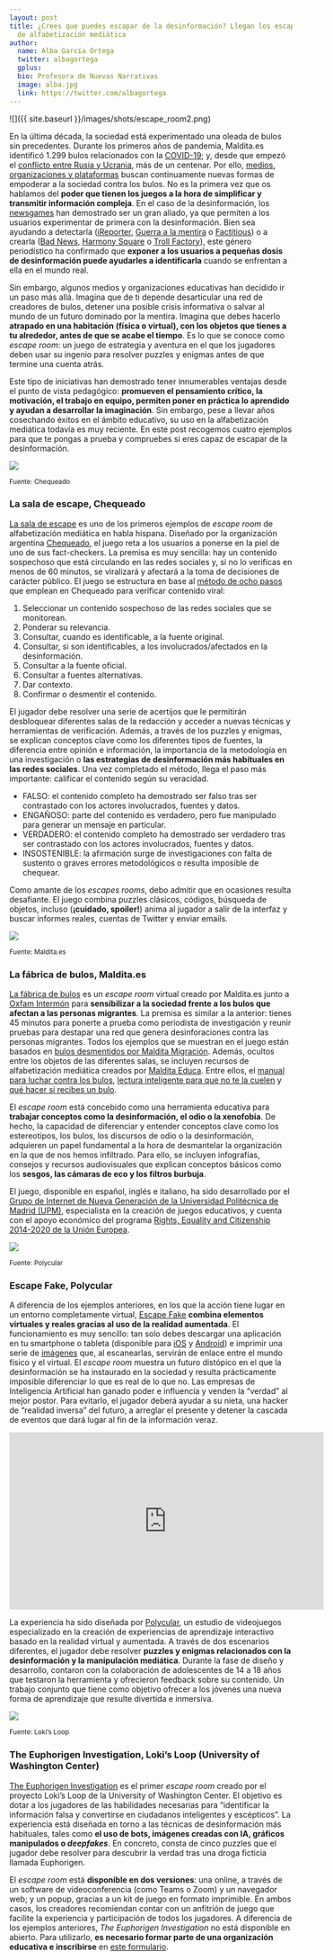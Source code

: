 ```yaml
---
layout: post
title: ¿Crees que puedes escapar de la desinformación? Llegan los escapes rooms
  de alfabetización mediática
author:
  name: Alba García Ortega
  twitter: albagortega
  gplus:  
  bio: Profesora de Nuevas Narrativas
  image: alba.jpg
  link: https://twitter.com/albagortega
---
```

![]({{ site.baseurl }}/images/shots/escape_room2.png)

En la última década, la sociedad está experimentado una oleada de bulos sin precedentes. Durante los primeros años de pandemia, Maldita.es identificó 1.299 bulos relacionados con la [COVID-19](https://maldita.es/malditobulo/20220808/coronavirus-bulos-pandemia-prevenir-virus-covid-19/); y, desde que empezó el [conflicto entre Rusia y Ucrania](https://maldita.es/malditobulo/20221021/conflicto-militar-rusia-ucrania-bulos/), más de un centenar. Por ello, [medios, organizaciones y plataformas](https://mip.umh.es/blog/2021/10/27/tiktok-desinformacion-alfabetizacion-mediatica/) buscan continuamente nuevas formas de empoderar a la sociedad contra los bulos. No es la primera vez que os hablamos del **poder que tienen los juegos a la hora de simplificar y transmitir información compleja**. En el caso de la desinformación, los [newsgames](https://mip.umh.es/blog/2021/05/27/vacuna-contra-desinformacion-newsgames-teoria-inoculacion/) han demostrado ser un gran aliado, ya que permiten a los usuarios experimentar de primera con la desinformación. Bien sea ayudando a detectarla ([iReporter](https://www.bbc.co.uk/news/resources/idt-8760dd58-84f9-4c98-ade2-590562670096), [Guerra a la mentira](https://lab.rtve.es/webdocs/guerra-mentira/es/) o [Factitious](http://factitious.augamestudio.com/#/)) o a crearla ([Bad News](https://www.getbadnews.com/en#intro), [Harmony Square](https://harmonysquare.game/en) o [Troll Factory](https://trollfactory.yle.fi/)), este género periodístico ha confirmado que **exponer a los usuarios a pequeñas dosis de desinformación puede ayudarles a identificarla** cuando se enfrentan a ella en el mundo real. 

Sin embargo, algunos medios y organizaciones educativas han decidido ir un paso más allá. Imagina que de ti depende desarticular una red de creadores de bulos, detener una posible crisis informativa o salvar al mundo de un futuro dominado por la mentira. Imagina que debes hacerlo **atrapado en una habitación (física o virtual), con los objetos que tienes a tu alrededor, antes de que se acabe el tiempo**. Es lo que se conoce como *escape room*: un juego de estrategia y aventura en el que los jugadores deben usar su ingenio para resolver puzzles y enigmas antes de que termine una cuenta atrás. 

Este tipo de iniciativas han demostrado tener innumerables ventajas desde el punto de vista pedagógico: **promueven el pensamiento crítico, la motivación, el trabajo en equipo, permiten poner en práctica lo aprendido y ayudan a desarrollar la imaginación**. Sin embargo, pese a llevar años cosechando éxitos en el ámbito educativo, su uso en la alfabetización mediática todavía es muy reciente. En este post recogemos cuatro ejemplos para que te pongas a prueba y compruebes si eres capaz de escapar de la desinformación. 

![](https://lh5.googleusercontent.com/N-n3OzyLK9TLri4EzPsOnbU_vVI-WHDSrYf_tSemg71_NTLN43p9VNSWw47ftm-8a9MDOWm4m0QUrvhpaLD7-_0zp-RMBpuRSZspqfxwKiVzORIlDP_nHiz-v5uFOxmeOufNV10JZyF6MAdFwWh3eTlOxhSwgBu_J2Dmrzn-zPbZbPod7Ds_iSIHOFn0xw)

<sup>Fuente: Chequeado

### **La sala de escape, Chequeado**

[La sala de escape](https://chequeado.com/saladeescape/) es uno de los primeros ejemplos de *escape room* de alfabetización mediática en habla hispana. Diseñado por la organización argentina [Chequeado](https://chequeado.com/), el juego reta a los usuarios a ponerse en la piel de uno de sus fact-checkers. La premisa es muy sencilla: hay un contenido sospechoso que está circulando en las redes sociales y, si no lo verificas en menos de 60 minutos, se viralizará y afectará a la toma de decisiones de carácter público. El juego se estructura en base al [método de ocho pasos](https://chequeado.com/metodo/) que emplean en Chequeado para verificar contenido viral: 

1. Seleccionar un contenido sospechoso de las redes sociales que se monitorean. 
2. Ponderar su relevancia.
3. Consultar, cuando es identificable, a la fuente original.
4. Consultar, si son identificables, a los involucrados/afectados en la desinformación.
5. Consultar a la fuente oficial.
6. Consultar a fuentes alternativas.
7. Dar contexto.
8. Confirmar o desmentir el contenido. 

El jugador debe resolver una serie de acertijos que le permitirán desbloquear diferentes salas de la redacción y acceder a nuevas técnicas y herramientas de verificación. Además, a través de los puzzles y enigmas, se explican conceptos clave como los diferentes tipos de fuentes, la diferencia entre opinión e información, la importancia de la metodología en una investigación o **las estrategias de desinformación más habituales en las redes sociales**. Una vez completado el método, llega el paso más importante: calificar el contenido según su veracidad. 

* FALSO: el contenido completo ha demostrado ser falso tras ser contrastado con los actores involucrados, fuentes y datos.
* ENGAÑOSO: parte del contenido es verdadero, pero fue manipulado para generar un mensaje en particular.
* VERDADERO: el contenido completo ha demostrado ser verdadero tras ser contrastado con los actores involucrados, fuentes y datos.
* INSOSTENIBLE: la afirmación surge de investigaciones con falta de sustento o graves errores metodológicos o resulta imposible de chequear.

Como amante de los *escapes rooms*, debo admitir que en ocasiones resulta desafiante. El juego combina puzzles clásicos, códigos, búsqueda de objetos, incluso (**¡cuidado, spoiler!**) anima al jugador a salir de la interfaz y buscar informes reales, cuentas de Twitter y enviar emails. 

![](https://lh3.googleusercontent.com/-XhDmig2VwEA3jaaXejvtJLx7mAYM6tz0ngcoDTOej00ZheSoVz2ntdu-KbmOBvXCOTKvMLKJey0iJe9-Erzg-hpyOpqyUTALP9KmyTJQ-47c4bKuK2So6fFW8IkJtDl5WP4Jf3GUqWOYgnTZ5oB7rmeee58DPj_SxhDkuByu2-oTWj-z_tpTIFu4BCKfQ)

<sup>Fuente: Maldita.es

### **La fábrica de bulos, Maldita.es**

[La fábrica de bulos](https://escaperoom.maldita.es/) es un *escape room* virtual creado por Maldita.es junto a [Oxfam Intermón](https://www.oxfamintermon.org/es) para **sensibilizar a la sociedad frente a los bulos que afectan a las personas migrantes**. La premisa es similar a la anterior: tienes 45 minutos para ponerte a prueba como periodista de investigación y reunir pruebas para destapar una red que genera desinforaciones contra las personas migrantes. Todos los ejemplos que se muestran en el juego están basados en [bulos desmentidos por Maldita Migración](https://maldita.es/migracion/bulos/). Además, ocultos entre los objetos de las diferentes salas, se incluyen recursos de alfabetización mediática creados por [Maldita Educa](https://maldita.es/malditaeduca/). Entre ellos, el [manual para luchar contra los bulos](https://drive.google.com/file/d/1DJBsnUvciKBr0RauRuPi5mp3neSz14VQ/view), [lectura inteligente para que no te la cuelen](https://drive.google.com/file/d/1ofAadIMsS0wi1u-K9vSkug9jwtH2t6j1/view) y [qué hacer si recibes un bulo](https://drive.google.com/file/d/15R3vq4T6jlNsYmgaMZkvogsjhYHpzlpY/view). 

El *escape room* está concebido como una herramienta educativa para **trabajar conceptos como la desinformación, el odio o la xenofobia**. De hecho, la capacidad de diferenciar y entender conceptos clave como los estereotipos, los bulos, los discursos de odio o la desinformación, adquieren un papel fundamental a la hora de desmantelar la organización en la que de nos hemos infiltrado. Para ello, se incluyen infografías, consejos y recursos audiovisuales que explican conceptos básicos como los **sesgos, las cámaras de eco y los filtros burbuja**. 

El juego, disponible en español, inglés e italiano, ha sido desarrollado por el [Grupo de Internet de Nueva Generación de la Universidad Politécnica de Madrid (UPM)](https://ging.github.io/), especialista en la creación de juegos educativos, y cuenta con el apoyo económico del programa [Rights, Equality and Citizenship 2014-2020 de la Unión Europea](https://ec.europa.eu/justice/grants1/programmes-2014-2020/rec/index_en.htm).

![](https://lh3.googleusercontent.com/I3-wqXPck3Lyau0fy2kLc96D0ieASTAVJBsX9PUxAUSXh5cUrvJkoVgCK7Wf1hNAGqGJjbLvwWXpvsOFx_x7ROJ6ZQSZGNtiHo1U7RdDWQlHK-xlLnEKdWom0M2LuGAto8fm-1QvFqCYkasRDOEf6V82d2PNsh0aYkXYdutH9-VsnV_ArCbUJ_mFIG7JRQ)

<sup>Fuente: Polycular 

### **Escape Fake, Polycular**

A diferencia de los ejemplos anteriores, en los que la acción tiene lugar en un entorno completamente virtual, [Escape Fake](https://escapefake.org/en/home-4/) **combina elementos virtuales y reales gracias al uso de la realidad aumentada**. El funcionamiento es muy sencillo: tan solo debes descargar una aplicación en tu smartphone o tableta (disponible para [iOS](https://apps.apple.com/at/app/escape-fake/id1462271723) y [Android](https://play.google.com/store/apps/details?id=com.polycular.escapefake&pcampaignid=MKT-Other-global-all-co-prtnr-py-PartBadge-Mar2515-1&pli=1)) e imprimir una serie de [imágenes](https://escapefake.org/escapefake-markerset-eu.pdf) que, al escanearlas, servirán de enlace entre el mundo físico y el virtual. El *escape room* muestra un futuro distópico en el que la desinformación se ha instaurado en la sociedad y resulta prácticamente imposible diferenciar lo que es real de lo que no. Las empresas de Inteligencia Artificial han ganado poder e influencia y venden la “verdad” al mejor postor. Para evitarlo, el jugador deberá ayudar a su nieta, una hacker de “realidad inversa” del futuro, a arreglar el presente y detener la cascada de eventos que dará lugar al fin de la información veraz.

<iframe width="560" height="315" src="https://www.youtube.com/embed/wmnF1_xoFP4" title="YouTube video player" frameborder="0" allow="accelerometer; autoplay; clipboard-write; encrypted-media; gyroscope; picture-in-picture" allowfullscreen></iframe>

La experiencia ha sido diseñada por [Polycular](https://www.polycular.com/), un estudio de videojuegos especializado en la creación de experiencias de aprendizaje interactivo basado en la realidad virtual y aumentada. A través de dos escenarios diferentes, el jugador debe resolver **puzzles y enigmas relacionados con la desinformación y la manipulación mediática**. Durante la fase de diseño y desarrollo, contaron con la colaboración de adolescentes de 14 a 18 años que testaron la herramienta y ofrecieron feedback sobre su contenido. Un trabajo conjunto que tiene como objetivo ofrecer a los jóvenes una nueva forma de aprendizaje que resulte divertida e inmersiva. 

![](https://lh5.googleusercontent.com/0M_K9dQlWll5vy_LP53r2ZsIjUQH-dxMDxupvzedUy-DZ13sJjZeqpRp7TRZfM1OwWVJqJnQkyC-n3LrCJ2vW3Nrw-d0s4H-TmurX70sGGGKLvk4zJFqq8cMS2gfZ3BOzGmFR35UxnccnNmkeeu4qYucaB__bOPG2ToVkutU-MOexsdtwai2s7tMK2jfUw)

<sup>Fuente: Loki’s Loop

### **The Euphorigen Investigation, Loki’s Loop (University of Washington Center)**

[The Euphorigen Investigation](https://www.lokisloop.org/) es el primer *escape room* creado por el proyecto Loki’s Loop de la University of Washington Center. El objetivo es dotar a los jugadores de las habilidades necesarias para “identificar la información falsa y convertirse en ciudadanos inteligentes y escépticos”. La experiencia está diseñada en torno a las técnicas de desinformación más habituales, tales como **el uso de bots, imágenes creadas con IA, gráficos manipulados o *deepfakes***. En concreto, consta de cinco puzzles que el jugador debe resolver para descubrir la verdad tras una droga ficticia llamada Euphorigen.

El *escape room* está **disponible en dos versiones**: una online, a través de un software de videoconferencia (como Teams o Zoom) y un navegador web; y un popup, gracias a un kit de juego en formato imprimible. En ambos casos, los creadores recomiendan contar con un anfitrión de juego que facilite la experiencia y participación de todos los jugadores. A diferencia de los ejemplos anteriores, *The Euphorigen Investigation* no está disponible en abierto. Para utilizarlo, **es necesario formar parte de una organización educativa e inscribirse** en [este formulario](https://forms.office.com/Pages/ResponsePage.aspx?id=W9229i_wGkSZoBYqxQYL0vUNG6GAIMVFqSMojgIMXWFURFU1OE5aMDlOR0ZOSzBUNVlTVTc2NzAwOC4u&embed=true).